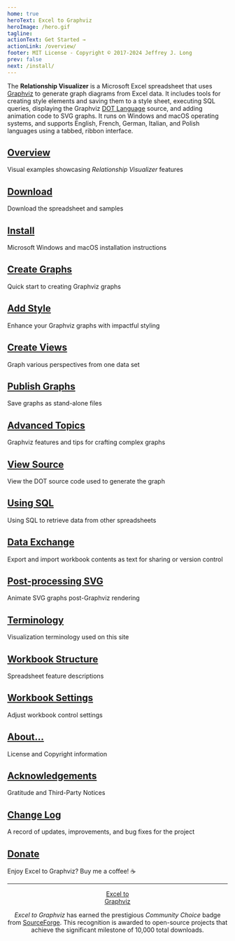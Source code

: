 ```yaml
---
home: true
heroText: Excel to Graphviz
heroImage: /hero.gif
tagline: 
actionText: Get Started →
actionLink: /overview/
footer: MIT License - Copyright © 2017-2024 Jeffrey J. Long
prev: false
next: /install/
---
```


The **Relationship Visualizer** is a Microsoft Excel spreadsheet that uses [Graphviz](https://graphviz.org/) to generate graph diagrams from Excel data. It includes tools for creating style elements and saving them to a style sheet, executing SQL queries, displaying the Graphviz [DOT Language](https://graphviz.org/doc/info/lang.html) source, and adding animation code to SVG graphs. It runs on Windows and macOS operating systems, and supports English, French, German, Italian, and Polish languages using a tabbed, ribbon interface.


<div class="features">
  <div class="feature" id="overview">
    <h2><a href="./overview">Overview</a></h2>
    <p>Visual examples showcasing <i>Relationship Visualizer</i> features</p>
  </div>

  <div class="feature" id="download">
    <h2><a href="./download">Download</a></h2>
    <p>Download the spreadsheet and samples</p>
  </div>

  <div class="feature" id="install">
    <h2><a href="./install">Install</a></h2>
    <p>Microsoft Windows and macOS installation instructions</p>
  </div>

  <div class="feature" id="create">
    <h2><a href="./create">Create Graphs</a></h2>
    <p>Quick start to creating Graphviz graphs</p>
  </div>

  <div class="feature" id="tutorial">
    <h2><a href="./tutorial">Add Style</a></h2>
    <p>Enhance your Graphviz graphs with impactful styling</p>
  </div>

  <div class="feature" id="views">
    <h2><a href="./views">Create Views</a></h2>
    <p>Graph various perspectives from one data set</p>
  </div>
</div>  

<div class="features">
  <div class="feature" id="publish">
    <h2><a href="./publish">Publish Graphs</a></h2>
    <p>Save graphs as stand-alone files</p>
  </div>

  <div class="feature" id="advanced">
    <h2><a href="./advanced">Advanced Topics</a></h2>
    <p>Graphviz features and tips for crafting complex graphs</p>
  </div>
  
  <div class="feature" id="source">
    <h2><a href="./source">View Source</a></h2>
    <p>View the DOT source code used to generate the graph</p>
  </div>
  
  <div class="feature" id="sql">
    <h2><a href="./sql">Using SQL</a></h2>
    <p>Using SQL to retrieve data from other spreadsheets</p>
  </div>

  <div class="feature" id="exchange">
    <h2><a href="./exchange">Data Exchange</a></h2>
    <p>Export and import workbook contents as text for sharing or version control</p>
  </div>

  <div class="feature" id="svg">
    <h2><a href="./svg">Post-processing SVG</a></h2>
    <p>Animate SVG graphs post-Graphviz rendering</p>
  </div>
 </div>

<div class="features">
  <div class="feature" id="terminology">
    <h2><a href="./terminology">Terminology</a></h2>
    <p>Visualization terminology used on this site</p>
  </div>
 
  <div class="feature" id="workbook">
    <h2><a href="./workbook">Workbook Structure</a></h2>
    <p>Spreadsheet feature descriptions</p>
  </div>

  <div class="feature" id="settings">
    <h2><a href="./settings">Workbook Settings</a></h2>
    <p>Adjust workbook control settings</p>
  </div>
</div>

<div class="features">
  <div class="feature" id="about">
    <h2><a href="./about">About...</a></h2>
    <p>License and Copyright information</p>
  </div>
  
  <div class="feature" id="acknowledge">
    <h2><a href="./acknowledge">Acknowledgements</a></h2>
    <p>Gratitude and Third-Party Notices</p>
  </div>

  <div class="feature" id="changelog">
    <h2><a href="./changelog">Change Log</a></h2>
    <p>A record of updates, improvements, and bug fixes for the project</p>
  </div>

  <div class="feature" id="donate">
    <h2><a href="https://www.buymeacoffee.com/exceltographviz">Donate</a></h2>
    <p>Enjoy Excel to Graphviz? Buy me a coffee! ☕</p>
  </div>

</div>

<hr/>
<center>
<div class="sf-root" data-id="2597714" data-badge="oss-community-choice-white" data-metadata="achievement=oss-community-choice" style="width:96px">
    <a href="https://sourceforge.net/projects/relationship-visualizer/" target="_blank">Excel to Graphviz</a>
</div>
<script>(function () {var sc=document.createElement('script');sc.async=true;sc.src='https://b.sf-syn.com/badge_js?sf_id=2597714';var p=document.getElementsByTagName('script')[0];p.parentNode.insertBefore(sc, p);})();
</script>

*Excel to Graphviz* has earned the prestigious *Community Choice* badge from [SourceForge](https://sourceforge.net/). This recognition is awarded to open-source projects that achieve the significant milestone of 10,000 total downloads.

</center>